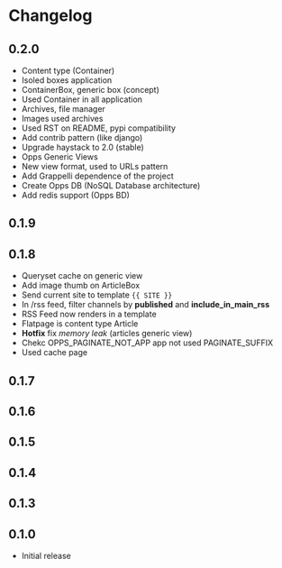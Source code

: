 # Changelog

## 0.2.0

* Content type (Container)
* Isoled boxes application
* ContainerBox, generic box (concept)
* Used Container in all application
* Archives, file manager
* Images used archives
* Used RST on README, pypi compatibility
* Add contrib pattern (like django)
* Upgrade haystack to 2.0 (stable)
* Opps Generic Views
* New view format, used to URLs pattern
* Add Grappelli dependence of the project
* Create Opps DB (NoSQL Database architecture)
* Add redis support (Opps BD)

## 0.1.9

## 0.1.8

* Queryset cache on generic view
* Add image thumb on ArticleBox
* Send current site to template ``{{ SITE }}``
* In /rss feed, filter channels by **published** and **include_in_main_rss**
* RSS Feed now renders in a template
* Flatpage is content type Article
* **Hotfix** fix *memory leak* (articles generic view)
* Chekc OPPS_PAGINATE_NOT_APP app not used PAGINATE_SUFFIX
* Used cache page

## 0.1.7

## 0.1.6

## 0.1.5

## 0.1.4

## 0.1.3

## 0.1.0

* Initial release
